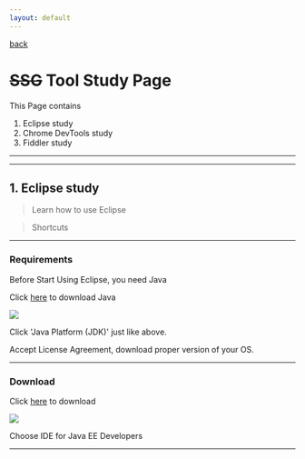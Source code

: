 ```yaml
---
layout: default
---
```


[back](./)

# ~~SSG~~ Tool Study Page

This Page contains 

1. Eclipse study
2. Chrome DevTools study
3. Fiddler study


---
---

## 1. Eclipse study

> Learn how to use Eclipse

> Shortcuts 

---

### Requirements

Before Start Using Eclipse, you need Java

Click [here](http://www.oracle.com/technetwork/java/javase/downloads/index.html) to download Java

![](http://www.oracle.com/ocom/groups/public/@otn/documents/digitalasset/1612441.gif)

Click 'Java Platform (JDK)' just like above.

Accept License Agreement, download proper version of your OS.

---

### Download

Click [here](https://www.eclipse.org/downloads/) to download


![](https://www.eclipse.org/downloads/images/javaee.png)

Choose IDE for Java EE Developers

---
